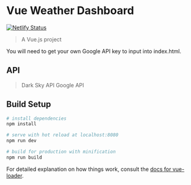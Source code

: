 # Vue Weather Dashboard
[![Netlify Status](https://api.netlify.com/api/v1/badges/f8f9daeb-91e8-4dc6-8aed-59845616fc3d/deploy-status)](https://app.netlify.com/sites/quirky-ptolemy-bd51f4/deploys)
> A Vue.js project

You will need to get your own Google API key to input into index.html.

## API
>Dark Sky API
>Google API

## Build Setup

``` bash
# install dependencies
npm install

# serve with hot reload at localhost:8080
npm run dev

# build for production with minification
npm run build
```

For detailed explanation on how things work, consult the [docs for vue-loader](http://vuejs.github.io/vue-loader).
